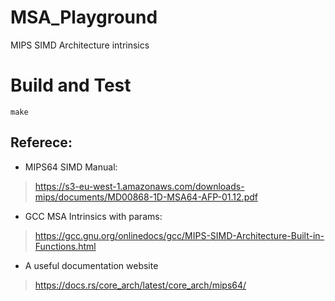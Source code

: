 # MSA_Playground
MIPS SIMD Architecture intrinsics

# Build and Test
```
make
```

## Referece:
* MIPS64 SIMD Manual:
>https://s3-eu-west-1.amazonaws.com/downloads-mips/documents/MD00868-1D-MSA64-AFP-01.12.pdf

* GCC MSA Intrinsics with params:
>https://gcc.gnu.org/onlinedocs/gcc/MIPS-SIMD-Architecture-Built-in-Functions.html

* A useful documentation website
>https://docs.rs/core_arch/latest/core_arch/mips64/
